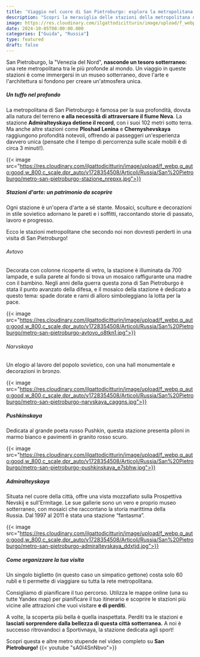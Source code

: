 ```yaml
---
title: 'Viaggio nel cuore di San Pietroburgo: esplora la metropolitana più profonda del mondo'
description: "Scopri la meraviglia delle stazioni della metropolitana di San Pietroburgo, tra le più profonde al mondo. Ammira le decorazioni artistiche, i mosaici e l'architettura unica di queste stazioni sotterranee. Un viaggio indimenticabile nel cuore della città."
image: https://res.cloudinary.com/ilgattodicitturin/image/upload/f_webp,q_auto:good,w_800,c_scale,dpr_auto/v1728354508/Articoli/Russia/San%20Pietroburgo/metro-san-pietroburgo_e5okzp.jpg
date: 2024-10-05T08:00:00.000
categories: ["Guida", "Russia"]
type: featured
draft: false
---
```


San Pietroburgo, la "Venezia del Nord", **nasconde un tesoro sotterraneo:** una rete metropolitana tra le più profonde al mondo. Un viaggio in queste stazioni è come immergersi in un museo sotterraneo, dove l'arte e l'architettura si fondono per creare un'atmosfera unica.

##### Un tuffo nel profondo
La metropolitana di San Pietroburgo è famosa per la sua profondità, dovuta alla natura del terreno **e alla necessità di attraversare il fiume Neva**. La stazione **Admiralteyskaya detiene il record**, con i suoi 102 metri sotto terra. Ma anche altre stazioni come **Ploshad Lenina** e **Chernyshevskaya** raggiungono profondità notevoli, offrendo ai passeggeri un'esperienza davvero unica (pensate che il tempo di percorrenza sulle scale mobili è di circa 3 minuti!).

{{< image src="https://res.cloudinary.com/ilgattodicitturin/image/upload/f_webp,q_auto:good,w_800,c_scale,dpr_auto/v1728354508/Articoli/Russia/San%20Pietroburgo/metro-san-pietroburgo-stazione_nrepxx.jpg">}}

##### Stazioni d'arte: un patrimonio da scoprire
Ogni stazione è un'opera d'arte a sé stante. Mosaici, sculture e decorazioni in stile sovietico adornano le pareti e i soffitti, raccontando storie di passato, lavoro e progresso.

Ecco le stazioni metropolitane che secondo noi non dovresti perderti in una visita di San Pietroburgo!

###### Avtovo
Decorata con colonne ricoperte di vetro, la stazione è illuminata da 700 lampade, e sulla parete al fondo si trova un mosaico raffigurante una madre con il bambino. Negli anni della guerra questa zona di San Pietroburgo è stata il punto avanzato della difesa, e il mosaico della stazione è dedicato a questo tema: spade dorate e rami di alloro simboleggiano la lotta per la pace.

{{< image src="https://res.cloudinary.com/ilgattodicitturin/image/upload/f_webp,q_auto:good,w_800,c_scale,dpr_auto/v1728354508/Articoli/Russia/San%20Pietroburgo/metro-san-pietroburgo-avtovo_o8tkn1.jpg">}}

###### Narvskaya
Un elogio al lavoro del popolo sovietico, con una hall monumentale e decorazioni in bronzo.

{{< image src="https://res.cloudinary.com/ilgattodicitturin/image/upload/f_webp,q_auto:good,w_800,c_scale,dpr_auto/v1728354508/Articoli/Russia/San%20Pietroburgo/metro-san-pietroburgo-narvskaya_caggns.jpg">}}

##### Pushkinskaya
Dedicata al grande poeta russo Pushkin, questa stazione presenta piloni in marmo bianco e pavimenti in granito rosso scuro.

{{< image src="https://res.cloudinary.com/ilgattodicitturin/image/upload/f_webp,q_auto:good,w_800,c_scale,dpr_auto/v1728354508/Articoli/Russia/San%20Pietroburgo/metro-san-pietroburgo-pushkinskaya_e7sbhw.jpg">}}

##### Admiralteyskaya
Situata nel cuore della città, offre una vista mozzafiato sulla Prospettiva Nevskij e sull'Ermitage. Le sue gallerie sono un vero e proprio museo sotterraneo, con mosaici che raccontano la storia marittima della Russia. Dal 1997 al 2011 è stata una stazione “fantasma”.

{{< image src="https://res.cloudinary.com/ilgattodicitturin/image/upload/f_webp,q_auto:good,w_800,c_scale,dpr_auto/v1728354508/Articoli/Russia/San%20Pietroburgo/metro-san-pietroburgo-admiralteyskaya_ddxtjd.jpg">}}

##### Come organizzare la tua visita

Un singolo biglietto (in questo caso un simpatico gettone) costa solo 60 rubli e ti permette di viaggiare su tutta la rete metropolitana.

Consigliamo di pianificare il tuo percorso. Utilizza le mappe online (una su tutte Yandex map) per pianificare il tuo itinerario e scoprire le stazioni più vicine alle attrazioni che vuoi visitare **e di perditi**.

A volte, la scoperta più bella è quella inaspettata. Perditi tra le stazioni e **lasciati sorprendere dalla bellezza di questa città sotterranea.** A noi è successo ritrovandoci a Sportivnaya, la stazione dedicata agli sport!

Scopri questa e altre metro stupende nel video completo su **San Pietroburgo!**
{{< youtube "sA0I4SnNbvo">}}
